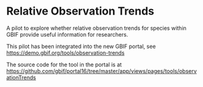 # Relative Observation Trends

A pilot to explore whether relative observation trends for species within GBIF provide useful information for researchers.

This pilot has been integrated into the new GBIF portal, see https://demo.gbif.org/tools/observation-trends

The source code for the tool in the portal is at https://github.com/gbif/portal16/tree/master/app/views/pages/tools/observationTrends
